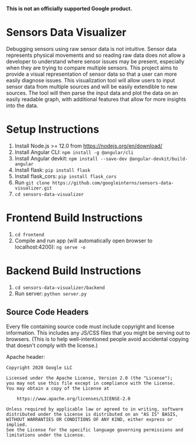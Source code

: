 **This is not an officially supported Google product.**

# Sensors Data Visualizer

Debugging sensors using raw sensor data is not intuitive. Sensor data represents physical movements and so reading raw data does not allow a developer to understand where sensor issues may be present, especially when they are trying to compare multiple sensors. This project aims to provide a visual representation of sensor data so that a user can more easily diagnose issues. This visualization tool will allow users to input sensor data from multiple sources and will be easily extendible to new sources.  The tool will then parse the input data and plot the data on an easily readable graph, with additional features that allow for more insights into the data.

# Setup Instructions
1. Install Node.js >= 12.0 from https://nodejs.org/en/download/
2. Install Angular CLI: `npm install -g @angular/cli`
3. Install Angular devkit: `npm install --save-dev @angular-devkit/build-angular`
4. Install flask: `pip install flask`
5. Install flask_cors: `pip install flask_cors`
6. Run `git clone https://github.com/googleinterns/sensors-data-visualizer.git`
7. `cd sensors-data-visualizer`

# Frontend Build Instructions
1. `cd frontend`
2. Compile and run app (will automatically open browser to localhost:4200): `ng serve -o`

# Backend Build Instructions
1. `cd sensors-data-visualizer/backend`
2. Run server: `python server.py`

## Source Code Headers

Every file containing source code must include copyright and license
information. This includes any JS/CSS files that you might be serving out to
browsers. (This is to help well-intentioned people avoid accidental copying that
doesn't comply with the license.)

Apache header:

    Copyright 2020 Google LLC

    Licensed under the Apache License, Version 2.0 (the "License");
    you may not use this file except in compliance with the License.
    You may obtain a copy of the License at

        https://www.apache.org/licenses/LICENSE-2.0

    Unless required by applicable law or agreed to in writing, software
    distributed under the License is distributed on an "AS IS" BASIS,
    WITHOUT WARRANTIES OR CONDITIONS OF ANY KIND, either express or implied.
    See the License for the specific language governing permissions and
    limitations under the License.
